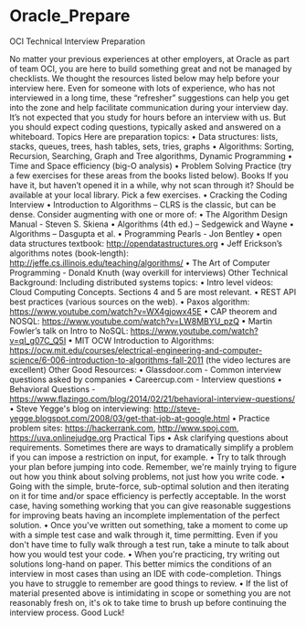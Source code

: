 # Oracle_Prepare

OCI Technical
Interview Preparation

No matter your previous experiences at other employers, at Oracle as part of team OCI, you are here to build something great and not be managed by checklists. We thought the resources listed below may help before your interview here. Even for someone with lots of experience, who has not interviewed in a long time, these “refresher” suggestions can help you get into the zone and help facilitate communication during your interview day. It’s not expected that you study for hours before an interview with us. But you should expect coding questions, typically asked and answered on a whiteboard.
Topics
Here are preparation topics:
• Data structures: lists, stacks, queues, trees, hash tables, sets, tries, graphs
• Algorithms: Sorting, Recursion, Searching, Graph and Tree algorithms, Dynamic Programming
• Time and Space efficiency (big-O analysis)
• Problem Solving Practice (try a few exercises for these areas from the books listed below).
Books
If you have it, but haven’t opened it in a while, why not scan through it? Should be available at your local library. Pick a few exercises.
• Cracking the Coding Interview
• Introduction to Algorithms – CLRS is the classic, but can be dense. Consider augmenting with one or more of:
• The Algorithm Design Manual - Steven S. Skiena
• Algorithms (4th ed.) – Sedgewick and Wayne
• Algorithms – Dasgupta et al.
• Programming Pearls - Jon Bentley
• open data structures textbook: http://opendatastructures.org
• Jeff Erickson’s algorithms notes (book-length): http://jeffe.cs.illinois.edu/teaching/algorithms/
• The Art of Computer Programming - Donald Knuth (way overkill for interviews)
Other Technical Background:
Including distributed systems topics:
• Intro level videos: Cloud Computing Concepts. Sections 4 and 5 are most relevant.
• REST API best practices (various sources on the web).
• Paxos algorithm: https://www.youtube.com/watch?v=WX4gjowx45E
• CAP theorem and NOSQL: https://www.youtube.com/watch?v=LW8MBYU_pzQ
• Martin Fowler’s talk on Intro to NoSQL: https://www.youtube.com/watch?v=qI_g07C_Q5I
• MIT OCW Introduction to Algorithms: https://ocw.mit.edu/courses/electrical-engineering-and-computer-science/6-006-introduction-to-algorithms-fall-2011 (the video lectures are excellent)
Other Good Resources:
• Glassdoor.com - Common interview questions asked by companies
• Careercup.com - Interview questions
• Behavioral Questions - https://www.flazingo.com/blog/2014/02/21/behavioral-interview-questions/
• Steve Yegge's blog on interviewing: http://steve-yegge.blogspot.com/2008/03/get-that-job-at-google.html
• Practice problem sites: https://hackerrank.com, http://www.spoj.com, https://uva.onlinejudge.org
Practical Tips
• Ask clarifying questions about requirements. Sometimes there are ways to dramatically simplify a problem if you can impose a restriction on input, for example.
• Try to talk through your plan before jumping into code. Remember, we're mainly trying to figure out how you think about solving problems, not just how you write code.
• Going with the simple, brute-force, sub-optimal solution and then iterating on it for time and/or space efficiency is perfectly acceptable. In the worst case, having something working that you can give reasonable suggestions for improving beats having an incomplete implementation of the
perfect solution.
• Once you've written out something, take a moment to come up with a simple test case and walk through it, time permitting. Even if you don't have time to fully walk through a test run, take a minute to talk about how you would test your code.
• When you're practicing, try writing out solutions long-hand on paper. This better mimics the conditions of an interview in most cases than using an IDE with code-completion. Things you have to struggle to remember are good things to review.
• If the list of material presented above is intimidating in scope or something you are not reasonably fresh on, it's ok to take time to brush up before continuing the interview process.
Good Luck!
